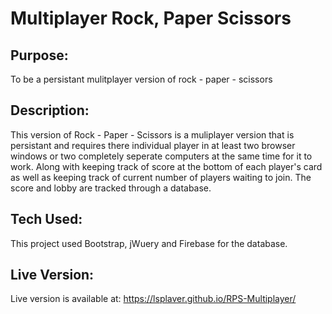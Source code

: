 # Multiplayer Rock, Paper Scissors

## Purpose:
To be a persistant mulitplayer version of rock - paper - scissors

## Description:
This version of Rock - Paper - Scissors is a muliplayer version that is persistant and requires there individual player in at least two browser windows or two completely seperate computers at the same time for it to work.  Along with keeping track of score at the bottom of each player's card as well as keeping track of current number of players waiting to join.  The score and lobby are tracked through a database.

## Tech Used:
This project used Bootstrap, jWuery and Firebase for the database.

## Live Version:
Live version is available at: https://lsplaver.github.io/RPS-Multiplayer/